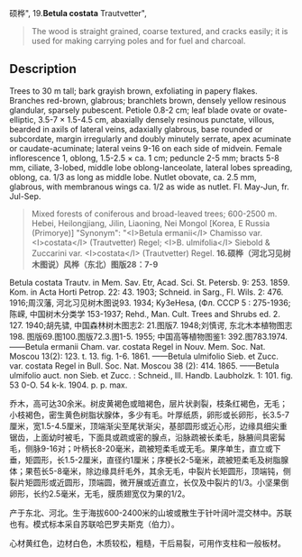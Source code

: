 硕桦",
19.**Betula costata** Trautvetter",

> The wood is straight grained, coarse textured, and cracks easily; it is used for making carrying poles and for fuel and charcoal.

## Description
Trees to 30 m tall; bark grayish brown, exfoliating in papery flakes. Branches red-brown, glabrous; branchlets brown, densely yellow resinous glandular, sparsely pubescent. Petiole 0.8-2 cm; leaf blade ovate or ovate-elliptic, 3.5-7 ×  1.5-4.5 cm, abaxially densely resinous punctate, villous, bearded in axils of lateral veins, adaxially glabrous, base rounded or subcordate, margin irregularly and doubly minutely serrate, apex acuminate or caudate-acuminate; lateral veins 9-16 on each side of midvein. Female inflorescence 1, oblong, 1.5-2.5 ×  ca. 1 cm; peduncle 2-5 mm; bracts 5-8 mm, ciliate, 3-lobed, middle lobe oblong-lanceolate, lateral lobes spreading, oblong, ca. 1/3 as long as middle lobe. Nutlet obovate, ca. 2.5 mm, glabrous, with membranous wings ca. 1/2 as wide as nutlet. Fl. May-Jun, fr. Jul-Sep.

> Mixed forests of coniferous and broad-leaved trees; 600-2500 m. Hebei, Heilongjiang, Jilin, Liaoning, Nei Mongol [Korea, E Russia (Primorye)]
  "Synonym": "&lt;I&gt;Betula ermanii&lt;/I&gt; Chamisso var. &lt;I&gt;costata&lt;/I&gt; (Trautvetter) Regel; &lt;I&gt;B. ulmifolia&lt;/I&gt; Siebold &amp; Zuccarini var. &lt;I&gt;costata&lt;/I&gt; (Trautvetter) Regel.
**16.硕桦（河北习见树木图说）风桦（东北）图版28：7-9**

Betula costata Trautv. in Mem. Sav. Etr, Acad. Sci. St. Petersb. 9: 253. 1859. Kom. in Acta Horti Petrop. 22: 43. 1903; Schneid. in Sarg., Fl. Wils. 2: 476. 1916;周汉藩, 河北习见树木图说93. 1934; Ky3eHesa, (Фл. CCCP 5 : 275-1936;陈嵘, 中国树木分类学 153-1937; Rehd., Man. Cult. Trees and Shrubs ed. 2. 127. 1940;胡先骕, 中国森林树木图志2: 21.图版7. 1948;刘慎谔, 东北木本植物图志198. 图版69.图100.图版72.3.图1-5. 1955; 中国高等植物图鉴1: 392.图783.1974.——Betula ermanii Cham. var. costata Regel in Nouv. Mem. Soc. Nat. Moscou 13(2): 123. t. 13. fig. 1-6. 1861. ——Betula ulmifolio Sieb. et Zucc. var. costata Regel in Bull. Soc. Nat. Moscou 38 (2): 414. 1865. ——Betula ulmifolio auct. non Sieb. et Zucc. : Schneid., Ill. Handb. Laubholzk. 1: 101. fig. 53 0-O. 54 k-k. 1904. p. p. max.

乔木，高可达30余米。树皮黄褐色或暗褐色，层片状剥裂，枝条红褐色，无毛；小枝褐色，密生黄色树脂状腺体，多少有毛。叶厚纸质，卵形或长卵形，长3.5-7厘米，宽1.5-4.5厘米，顶端渐尖至尾状渐尖，基部圆形或近心形，边缘具细尖重锯齿，上面幼时被毛，下面具或疏或密的腺点，沿脉疏被长柔毛，脉腋间具密髯毛，侧脉9-16对；叶柄长8-20毫米，疏被短柔毛或无毛。果序单生，直立或下垂，矩圆形，长1.5-2厘米，直径约1厘米；序梗长2-5毫米，疏被短柔毛及树脂腺体；果苞长5-8毫米，除边缘具纤毛外，其余无毛，中裂片长矩圆形，顶端钝，侧裂片矩圆形或近圆形，顶端圆，微开展或近直立，长仅及中裂片的1/3。小坚果倒卵形，长约2.5毫米，无毛，膜质翅宽仅为果的1/2。

产于东北、河北。生于海拔600-2400米的山坡或散生于针叶阔叶混交林中。苏联也有。模式标本采自苏联哈巴罗夫斯克（伯力）。

心材黄红色，边材白色，木质较松，粗糙，干后易裂，可用作支柱和一般板材。
